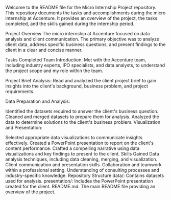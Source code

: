 Welcome to the README file for the Micro Internship Project repository. This repository documents the tasks and accomplishments during the micro internship at Accenture. It provides an overview of the project, the tasks completed, and the skills gained during the internship period.

Project Overview
The micro internship at Accenture focused on data analysis and client communication. The primary objective was to analyze client data, address specific business questions, and present findings to the client in a clear and concise manner.

Tasks Completed
Team Introduction: Met with the Accenture team, including industry experts, IPO specialists, and data analysts, to understand the project scope and my role within the team.

Project Brief Analysis: Read and analyzed the client project brief to gain insights into the client's background, business problem, and project requirements.

Data Preparation and Analysis:

Identified the datasets required to answer the client's business question.
Cleaned and merged datasets to prepare them for analysis.
Analyzed the data to determine solutions to the client's business problem.
Visualization and Presentation:

Selected appropriate data visualizations to communicate insights effectively.
Created a PowerPoint presentation to report on the client's content performance.
Crafted a compelling narrative using data visualizations and key findings to present to the client.
Skills Gained
Data analysis techniques, including data cleaning, merging, and visualization.
Client communication and presentation skills.
Collaboration and teamwork within a professional setting.
Understanding of consulting processes and industry-specific knowledge.
Repository Structure
data/: Contains datasets used for analysis.
presentation/: Includes the PowerPoint presentation created for the client.
README.md: The main README file providing an overview of the project.
